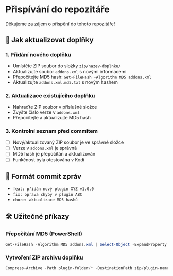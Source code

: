# Přispívání do repozitáře

Děkujeme za zájem o přispění do tohoto repozitáře!

## 🔧 Jak aktualizovat doplňky

### 1. Přidání nového doplňku
- Umístěte ZIP soubor do složky `zip/nazev-doplnku/`
- Aktualizujte soubor `addons.xml` s novými informacemi
- Přepočítejte MD5 hash: `Get-FileHash -Algorithm MD5 addons.xml`
- Aktualizujte `addons.xml.md5.txt` s novým hashem

### 2. Aktualizace existujícího doplňku
- Nahraďte ZIP soubor v příslušné složce
- Zvyšte číslo verze v `addons.xml`
- Přepočítejte a aktualizujte MD5 hash

### 3. Kontrolní seznam před commitem
- [ ] Nový/aktualizovaný ZIP soubor je ve správné složce
- [ ] Verze v `addons.xml` je správná
- [ ] MD5 hash je přepočítán a aktualizován
- [ ] Funkčnost byla otestována v Kodi

## 📝 Formát commit zpráv
- `feat: přidán nový plugin XYZ v1.0.0`
- `fix: oprava chyby v plugin ABC`
- `chore: aktualizace MD5 hashů`

## 🛠️ Užitečné příkazy

### Přepočítání MD5 (PowerShell)
```powershell
Get-FileHash -Algorithm MD5 addons.xml | Select-Object -ExpandProperty Hash
```

### Vytvoření ZIP archivu doplňku
```powershell
Compress-Archive -Path plugin-folder/* -DestinationPath zip/plugin-name/plugin-name-version.zip
```